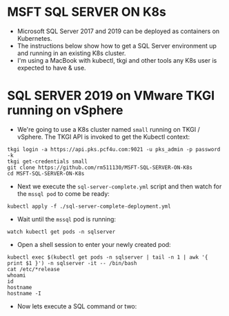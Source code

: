 # MSFT SQL SERVER ON K8s

- Microsoft SQL Server 2017 and 2019 can be deployed as containers on Kubernetes.
- The instructions below show how to get a SQL Server environment up and running in an existing K8s cluster.
- I'm using a MacBook with kubectl, tkgi and other tools any K8s user is expected to have & use.

# SQL SERVER 2019 on VMware TKGI running on vSphere

- We're going to use a K8s cluster named `small` running on TKGI / vSphere. The TKGI API is invoked to get the Kubectl context:

```
tkgi login -a https://api.pks.pcf4u.com:9021 -u pks_admin -p password -k
tkgi get-credentials small
git clone https://github.com/rm511130/MSFT-SQL-SERVER-ON-K8s
cd MSFT-SQL-SERVER-ON-K8s
```

- Next we execute the `sql-server-complete.yml` script and then watch for the `mssql pod` to come be ready:

```
kubectl apply -f ./sql-server-complete-deployment.yml
```

- Wait until the `mssql` pod is running:

```
watch kubectl get pods -n sqlserver
```

- Open a shell session to enter your newly created pod:

```
kubectl exec $(kubectl get pods -n sqlserver | tail -n 1 | awk '{ print $1 }') -n sqlserver -it -- /bin/bash
cat /etc/*release
whoami
id
hostname
hostname -I
```

- Now lets execute a SQL command or two:

```

```






